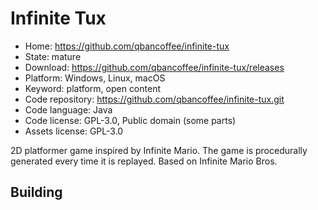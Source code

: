 # Infinite Tux

- Home: https://github.com/qbancoffee/infinite-tux
- State: mature
- Download: https://github.com/qbancoffee/infinite-tux/releases
- Platform: Windows, Linux, macOS
- Keyword: platform, open content
- Code repository: https://github.com/qbancoffee/infinite-tux.git
- Code language: Java
- Code license: GPL-3.0, Public domain (some parts)
- Assets license: GPL-3.0

2D platformer game inspired by Infinite Mario. The game is procedurally generated every time it is replayed.
Based on Infinite Mario Bros.

## Building
